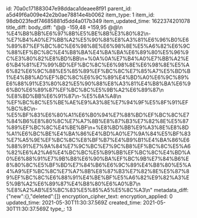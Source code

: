 id: 70a0c171883047e98ddaca1deaee8f91
parent_id: a5d49f6a009e42e2b0ae78814e4b0062
item_type: 1
item_id: 98db023fedf74685881d5dd4a017b349
item_updated_time: 1622374201078
title_diff: 
body_diff: "@@ -159,48 +159,95 @@\\n %E4%B8%BB%E6%97%8B%E5%BE%8B%E3%80%82\\n-%E7%B4%A0%E7%BB%A2%E5%90%88%E8%A3%81%E6%96%B0%E6%89%87%EF%BC%8C%E6%98%8E%E6%98%8E%E5%A6%82%E6%9C%88%EF%BC%8C%E4%B8%BA%E4%BA%BA%E6%89%80%E5%96%9C%E3%80%82%E8%BD%BB\\n+%0A%0A%E7%B4%A0%E7%BB%A2%E6%B4%81%E7%99%BD%EF%BC%8C%E6%98%8E%E6%98%8E%E5%A6%82%E6%9C%88%E5%85%89%EF%BC%8C%E7%85%A7%E5%BD%B1%E4%B8%AD%EF%BC%8C%E6%9C%89%E4%BD%A0%E6%9C%89%E6%88%91%E3%80%82%E5%90%88%E8%A3%81%E4%B8%BA%E6%96%B0%E6%89%87%EF%BC%8C%E5%9B%A2%E6%89%87\\n %E8%BD%BB%E6%91%87\\n-%E5%8A%A8\\n %EF%BC%8C%E5%BE%AE%E9%A3%8E%E7%94%9F%E5%8F%91%EF%BC%8C\\n-%E5%BF%83%E6%80%A1%E6%B0%94%E7%88%BD%EF%BC%8C%E7%84%B6%E8%80%8C%E7%A7%8B%E8%87%B3%E7%82%8E%E5%87%89%EF%BC%8C%E4%BE%BF\\n+%E8%BD%BB%E9%A3%8E%E8%8D%A1%E6%BC%BE%E4%BA%86%E4%BD%A0%E7%9A%84%E5%BF%83%E7%A5%9E%EF%BC%8C%E8%BF%B7%E4%B9%B1%E4%BA%86%E6%88%91%E7%9A%84%E7%9C%BC%E7%9C%B8%EF%BC%8C%E5%A6%82%E6%A2%A6%E4%BC%BC%E5%B9%BB%EF%BC%8C%E4%BD%A0%E6%88%91%E7%9B%B8%E6%90%BA%EF%BC%9B%E7%84%B6%E8%80%8C%E5%BF%BD%E7%84%B6%E6%9C%89%E4%B8%80%E5%A4%A9%EF%BC%8C%E7%A7%8B%E8%87%B3%E7%82%8E%E5%87%89%EF%BC%8C%E6%88%91%E4%BE%BF%E5%A6%82%E9%82%A3%E5%9B%A2%E6%89%87%E4%B8%80%E6%A0%B7\\n %E8%A2%AB%E5%BC%83%E5%85%A5%E5%8C%A3\\n"
metadata_diff: {"new":{},"deleted":[]}
encryption_cipher_text: 
encryption_applied: 0
updated_time: 2021-05-30T11:30:37.569Z
created_time: 2021-05-30T11:30:37.569Z
type_: 13